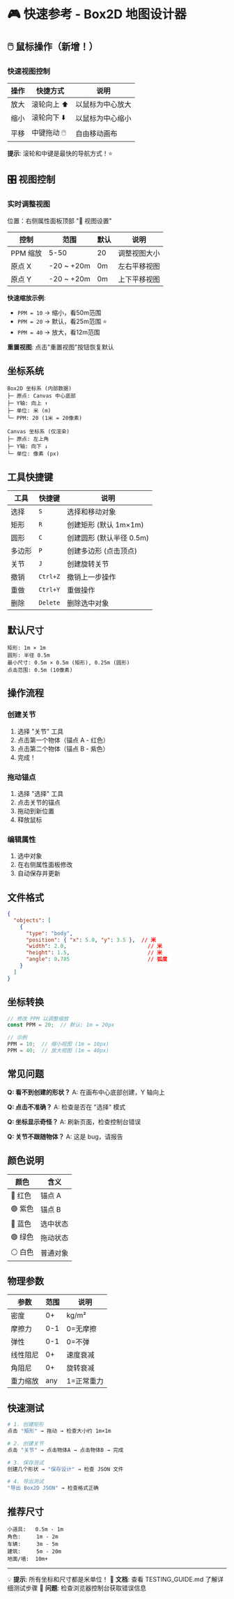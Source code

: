 # 🎮 快速参考 - Box2D 地图设计器

## 🖱️ 鼠标操作（新增！）

### 快速视图控制
| 操作 | 快捷方式 | 说明 |
|-----|---------|------|
| 放大 | 滚轮向上 ⬆️ | 以鼠标为中心放大 |
| 缩小 | 滚轮向下 ⬇️ | 以鼠标为中心缩小 |
| 平移 | 中键拖动 🖱️ | 自由移动画布 |

**提示**: 滚轮和中键是最快的导航方式！⭐

## 🎛️ 视图控制

### 实时调整视图
位置：右侧属性面板顶部 "🔧 视图设置"

| 控制 | 范围 | 默认 | 说明 |
|-----|------|------|------|
| PPM 缩放 | 5-50 | 20 | 调整视图大小 |
| 原点 X | -20 ~ +20m | 0m | 左右平移视图 |
| 原点 Y | -20 ~ +20m | 0m | 上下平移视图 |

**快速缩放示例**:
- `PPM = 10` → 缩小，看50m范围
- `PPM = 20` → 默认，看25m范围 ⭐
- `PPM = 40` → 放大，看12m范围

**重置视图**: 点击"重置视图"按钮恢复默认

## 坐标系统

```
Box2D 坐标系 (内部数据)
├─ 原点: Canvas 中心底部
├─ Y轴: 向上 ↑
├─ 单位: 米 (m)
└─ PPM: 20 (1米 = 20像素)

Canvas 坐标系 (仅渲染)
├─ 原点: 左上角
├─ Y轴: 向下 ↓
└─ 单位: 像素 (px)
```

## 工具快捷键

| 工具 | 快捷键 | 说明 |
|-----|--------|------|
| 选择 | `S` | 选择和移动对象 |
| 矩形 | `R` | 创建矩形 (默认 1m×1m) |
| 圆形 | `C` | 创建圆形 (默认半径 0.5m) |
| 多边形 | `P` | 创建多边形 (点击顶点) |
| 关节 | `J` | 创建旋转关节 |
| 撤销 | `Ctrl+Z` | 撤销上一步操作 |
| 重做 | `Ctrl+Y` | 重做操作 |
| 删除 | `Delete` | 删除选中对象 |

## 默认尺寸

```
矩形: 1m × 1m
圆形: 半径 0.5m
最小尺寸: 0.5m × 0.5m (矩形), 0.25m (圆形)
点击范围: 0.5m (10像素)
```

## 操作流程

### 创建关节
1. 选择 "关节" 工具
2. 点击第一个物体（锚点 A - 红色）
3. 点击第二个物体（锚点 B - 紫色）
4. 完成！

### 拖动锚点
1. 选择 "选择" 工具
2. 点击关节的锚点
3. 拖动到新位置
4. 释放鼠标

### 编辑属性
1. 选中对象
2. 在右侧属性面板修改
3. 自动保存并更新

## 文件格式

```json
{
  "objects": [
    {
      "type": "body",
      "position": { "x": 5.0, "y": 3.5 },  // 米
      "width": 2.0,                          // 米
      "height": 1.5,                         // 米
      "angle": 0.785                         // 弧度
    }
  ]
}
```

## 坐标转换

```typescript
// 修改 PPM 以调整缩放
const PPM = 20;  // 默认: 1m = 20px

// 示例
PPM = 10;  // 缩小视图 (1m = 10px)
PPM = 40;  // 放大视图 (1m = 40px)
```

## 常见问题

**Q: 看不到创建的形状？**
A: 在画布中心底部创建，Y 轴向上

**Q: 点击不准确？**
A: 检查是否在 "选择" 模式

**Q: 坐标显示奇怪？**
A: 刷新页面，检查控制台错误

**Q: 关节不跟随物体？**
A: 这是 bug，请报告

## 颜色说明

| 颜色 | 含义 |
|-----|------|
| 🔴 红色 | 锚点 A |
| 🟣 紫色 | 锚点 B |
| 🔵 蓝色 | 选中状态 |
| 🟢 绿色 | 拖动状态 |
| ⚪ 白色 | 普通对象 |

## 物理参数

| 参数 | 范围 | 说明 |
|-----|------|------|
| 密度 | 0+ | kg/m² |
| 摩擦力 | 0-1 | 0=无摩擦 |
| 弹性 | 0-1 | 0=不弹 |
| 线性阻尼 | 0+ | 速度衰减 |
| 角阻尼 | 0+ | 旋转衰减 |
| 重力缩放 | any | 1=正常重力 |

## 快速测试

```bash
# 1. 创建矩形
点击 "矩形" → 拖动 → 检查大小约 1m×1m

# 2. 创建关节
点击 "关节" → 点击物体A → 点击物体B → 完成

# 3. 保存测试
创建几个形状 → "保存设计" → 检查 JSON 文件

# 4. 导出测试
"导出 Box2D JSON" → 检查格式正确
```

## 推荐尺寸

```
小道具:   0.5m - 1m
角色:     1m - 2m
车辆:     3m - 5m
建筑:     5m - 20m
地面/墙:  10m+
```

---

💡 **提示**: 所有坐标和尺寸都是米单位！
📖 **文档**: 查看 TESTING_GUIDE.md 了解详细测试步骤
🐛 **问题**: 检查浏览器控制台获取错误信息
